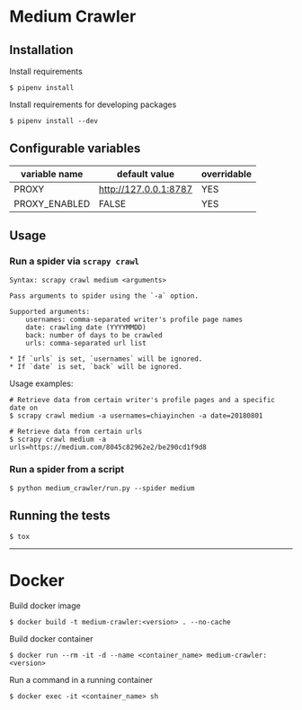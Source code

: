 # Medium Crawler

## Installation

Install requirements

```
$ pipenv install
```

Install requirements for developing packages

```
$ pipenv install --dev
```

## Configurable variables

|  variable name                |   default value       | overridable |
| ----------------------------- | --------------------- | ----------- |
| PROXY                         | http://127.0.0.1:8787 | YES         |
| PROXY_ENABLED                 | FALSE                 | YES         |

## Usage

### Run a spider via `scrapy crawl`

```
Syntax: scrapy crawl medium <arguments>

Pass arguments to spider using the `-a` option.

Supported arguments:
    usernames: comma-separated writer's profile page names
    date: crawling date (YYYYMMDD)
    back: number of days to be crawled
    urls: comma-separated url list

* If `urls` is set, `usernames` will be ignored.
* If `date` is set, `back` will be ignored.
```

Usage examples:

```
# Retrieve data from certain writer's profile pages and a specific date on
$ scrapy crawl medium -a usernames=chiayinchen -a date=20180801

# Retrieve data from certain urls
$ scrapy crawl medium -a urls=https://medium.com/8045c82962e2/be290cd1f9d8
```

### Run a spider from a script

```
$ python medium_crawler/run.py --spider medium
```

## Running the tests

```
$ tox
```

---

# Docker

Build docker image

```
$ docker build -t medium-crawler:<version> . --no-cache
```

Build docker container

```
$ docker run --rm -it -d --name <container_name> medium-crawler:<version>
```

Run a command in a running container

```
$ docker exec -it <container_name> sh
```
